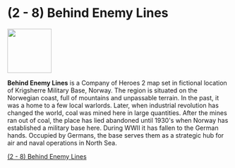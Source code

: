 # (2 - 8) Behind Enemy Lines

<img src="https://steamuserimages-a.akamaihd.net/ugc/843712213992311826/4D14930CAEA7B7BF721CA3B0BA8177350E4C4CB0/" width="100" height="100">

**Behind Enemy Lines** is a Company of Heroes 2 map set in fictional location of Krigsherre Military Base, Norway. The region is situated on the Norwegian coast, full of mountains and unpassable terrain. In the past, it was a home to a few local warlords. Later, when industrial revolution has changed the world, coal was mined here in large quantities. After the mines ran out of coal, the place has lied abandoned until 1930's when Norway has established a military base here. During WWII it has fallen to the German hands. Occupied by Germans, the base serves them as a strategic hub for air and naval operations in North Sea.

 [(2 - 8) Behind Enemy Lines](https://steamcommunity.com/sharedfiles/filedetails/?id=530163440/)<br/>
